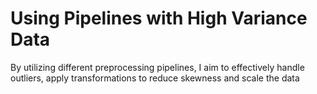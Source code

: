 # Using Pipelines with High Variance Data
By utilizing different preprocessing pipelines, I aim to effectively handle outliers, apply transformations to reduce skewness and scale the data
